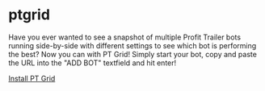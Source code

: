 # ptgrid
Have you ever wanted to see a snapshot of multiple Profit Trailer bots running side-by-side with different settings to see which bot is performing the best? Now you can with PT Grid! Simply start your bot, copy and paste the URL into the "ADD BOT" textfield and hit enter! 

[Install PT Grid](https://chrome.google.com/webstore/detail/pt-grid/lfmlfpfmfhpnjhokchlcdcmbopclffcm)
